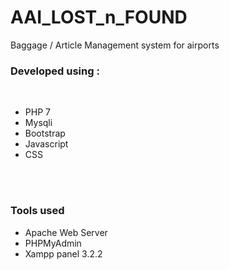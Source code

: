 # AAI_LOST_n_FOUND
Baggage / Article Management system for airports<br>
<h3>Developed using :</h3><br>
<ul type="disc">
<li>PHP 7
<li>Mysqli
<li>Bootstrap
<li>Javascript
<li>CSS
</ul>

<br><br>
<h3>Tools used</h3>
<ul type="disc">
<li>Apache Web Server
<li>PHPMyAdmin
  <li>Xampp panel 3.2.2
